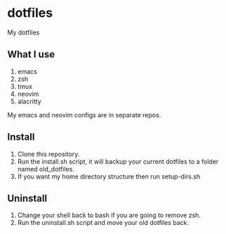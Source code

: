 # dotfiles
My dotfiles

## What I use
 1. emacs
 2. zsh
 3. tmux
 4. neovim
 5. alacritty

My emacs and neovim configs are in separate repos.

## Install
 1. Clone this repository.
 2. Run the install.sh script, it will backup your current dotfiles to a folder named old_dotfiles.
 3. If you want my home directory structure then run setup-dirs.sh

## Uninstall
 1. Change your shell back to bash if you are going to remove zsh.
 2. Run the uninstall.sh script and move your old dotfiles back.
